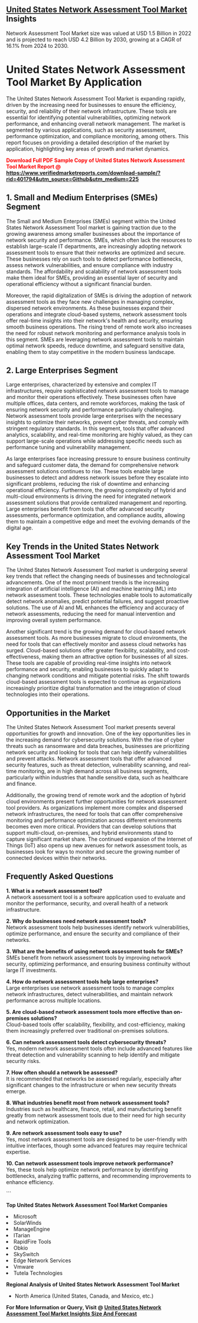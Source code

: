 <h2><a href="https://www.verifiedmarketreports.com/download-sample/?rid=401794&amp;utm_source=Github&amp;utm_medium=225" target="_blank">United States Network Assessment Tool Market</a> Insights</h2><p>Network Assessment Tool Market size was valued at USD 1.5 Billion in 2022 and is projected to reach USD 4.2 Billion by 2030, growing at a CAGR of 16.1% from 2024 to 2030.</p><p> <h1>United States Network Assessment Tool Market By Application</h1> <p>The United States Network Assessment Tool Market is expanding rapidly, driven by the increasing need for businesses to ensure the efficiency, security, and reliability of their network infrastructure. These tools are essential for identifying potential vulnerabilities, optimizing network performance, and enhancing overall network management. The market is segmented by various applications, such as security assessment, performance optimization, and compliance monitoring, among others. This report focuses on providing a detailed description of the market by application, highlighting key areas of growth and market dynamics. <strong><p><span class=""><span style="color: #ff0000;"><strong>Download Full PDF Sample Copy of United States Network Assessment Tool Market Report</strong> @ </span><a href="https://www.verifiedmarketreports.com/download-sample/?rid=401794&amp;utm_source=Github&amp;utm_medium=225" target="_blank">https://www.verifiedmarketreports.com/download-sample/?rid=401794&amp;utm_source=Github&amp;utm_medium=225</a></span></p></strong></p> <h2>1. Small and Medium Enterprises (SMEs) Segment</h2> <p>The Small and Medium Enterprises (SMEs) segment within the United States Network Assessment Tool market is gaining traction due to the growing awareness among smaller businesses about the importance of network security and performance. SMEs, which often lack the resources to establish large-scale IT departments, are increasingly adopting network assessment tools to ensure that their networks are optimized and secure. These businesses rely on such tools to detect performance bottlenecks, assess network vulnerabilities, and ensure compliance with industry standards. The affordability and scalability of network assessment tools make them ideal for SMEs, providing an essential layer of security and operational efficiency without a significant financial burden.</p> <p>Moreover, the rapid digitalization of SMEs is driving the adoption of network assessment tools as they face new challenges in managing complex, dispersed network environments. As these businesses expand their operations and integrate cloud-based systems, network assessment tools offer real-time insights into their network's health and security, ensuring smooth business operations. The rising trend of remote work also increases the need for robust network monitoring and performance analysis tools in this segment. SMEs are leveraging network assessment tools to maintain optimal network speeds, reduce downtime, and safeguard sensitive data, enabling them to stay competitive in the modern business landscape.</p> <h2>2. Large Enterprises Segment</h2> <p>Large enterprises, characterized by extensive and complex IT infrastructures, require sophisticated network assessment tools to manage and monitor their operations effectively. These businesses often have multiple offices, data centers, and remote workforces, making the task of ensuring network security and performance particularly challenging. Network assessment tools provide large enterprises with the necessary insights to optimize their networks, prevent cyber threats, and comply with stringent regulatory standards. In this segment, tools that offer advanced analytics, scalability, and real-time monitoring are highly valued, as they can support large-scale operations while addressing specific needs such as performance tuning and vulnerability management.</p> <p>As large enterprises face increasing pressure to ensure business continuity and safeguard customer data, the demand for comprehensive network assessment solutions continues to rise. These tools enable large businesses to detect and address network issues before they escalate into significant problems, reducing the risk of downtime and enhancing operational efficiency. Furthermore, the growing complexity of hybrid and multi-cloud environments is driving the need for integrated network assessment solutions that provide centralized management and reporting. Large enterprises benefit from tools that offer advanced security assessments, performance optimization, and compliance audits, allowing them to maintain a competitive edge and meet the evolving demands of the digital age.</p> <h2>Key Trends in the United States Network Assessment Tool Market</h2> <p>The United States Network Assessment Tool market is undergoing several key trends that reflect the changing needs of businesses and technological advancements. One of the most prominent trends is the increasing integration of artificial intelligence (AI) and machine learning (ML) into network assessment tools. These technologies enable tools to automatically detect network anomalies, predict potential failures, and suggest proactive solutions. The use of AI and ML enhances the efficiency and accuracy of network assessments, reducing the need for manual intervention and improving overall system performance.</p> <p>Another significant trend is the growing demand for cloud-based network assessment tools. As more businesses migrate to cloud environments, the need for tools that can effectively monitor and assess cloud networks has surged. Cloud-based solutions offer greater flexibility, scalability, and cost-effectiveness, making them an attractive option for businesses of all sizes. These tools are capable of providing real-time insights into network performance and security, enabling businesses to quickly adapt to changing network conditions and mitigate potential risks. The shift towards cloud-based assessment tools is expected to continue as organizations increasingly prioritize digital transformation and the integration of cloud technologies into their operations.</p> <h2>Opportunities in the Market</h2> <p>The United States Network Assessment Tool market presents several opportunities for growth and innovation. One of the key opportunities lies in the increasing demand for cybersecurity solutions. With the rise of cyber threats such as ransomware and data breaches, businesses are prioritizing network security and looking for tools that can help identify vulnerabilities and prevent attacks. Network assessment tools that offer advanced security features, such as threat detection, vulnerability scanning, and real-time monitoring, are in high demand across all business segments, particularly within industries that handle sensitive data, such as healthcare and finance.</p> <p>Additionally, the growing trend of remote work and the adoption of hybrid cloud environments present further opportunities for network assessment tool providers. As organizations implement more complex and dispersed network infrastructures, the need for tools that can offer comprehensive monitoring and performance optimization across different environments becomes even more critical. Providers that can develop solutions that support multi-cloud, on-premises, and hybrid environments stand to capture significant market share. The continued expansion of the Internet of Things (IoT) also opens up new avenues for network assessment tools, as businesses look for ways to monitor and secure the growing number of connected devices within their networks.</p> <h2>Frequently Asked Questions</h2> <p><strong>1. What is a network assessment tool?</strong><br> A network assessment tool is a software application used to evaluate and monitor the performance, security, and overall health of a network infrastructure.</p> <p><strong>2. Why do businesses need network assessment tools?</strong><br> Network assessment tools help businesses identify network vulnerabilities, optimize performance, and ensure the security and compliance of their networks.</p> <p><strong>3. What are the benefits of using network assessment tools for SMEs?</strong><br> SMEs benefit from network assessment tools by improving network security, optimizing performance, and ensuring business continuity without large IT investments.</p> <p><strong>4. How do network assessment tools help large enterprises?</strong><br> Large enterprises use network assessment tools to manage complex network infrastructures, detect vulnerabilities, and maintain network performance across multiple locations.</p> <p><strong>5. Are cloud-based network assessment tools more effective than on-premises solutions?</strong><br> Cloud-based tools offer scalability, flexibility, and cost-efficiency, making them increasingly preferred over traditional on-premises solutions.</p> <p><strong>6. Can network assessment tools detect cybersecurity threats?</strong><br> Yes, modern network assessment tools often include advanced features like threat detection and vulnerability scanning to help identify and mitigate security risks.</p> <p><strong>7. How often should a network be assessed?</strong><br> It is recommended that networks be assessed regularly, especially after significant changes to the infrastructure or when new security threats emerge.</p> <p><strong>8. What industries benefit most from network assessment tools?</strong><br> Industries such as healthcare, finance, retail, and manufacturing benefit greatly from network assessment tools due to their need for high security and network optimization.</p> <p><strong>9. Are network assessment tools easy to use?</strong><br> Yes, most network assessment tools are designed to be user-friendly with intuitive interfaces, though some advanced features may require technical expertise.</p> <p><strong>10. Can network assessment tools improve network performance?</strong><br> Yes, these tools help optimize network performance by identifying bottlenecks, analyzing traffic patterns, and recommending improvements to enhance efficiency.</p> ```</p><p><strong>Top United States Network Assessment Tool Market Companies</strong></p><div data-test-id=""><p><li>Microsoft</li><li> SolarWinds</li><li> ManageEngine</li><li> ITarian</li><li> RapidFire Tools</li><li> Obkio</li><li> SkySwitch</li><li> Edge Network Services</li><li> Vmware</li><li> Tutela Technologies</li></p><div><strong>Regional Analysis of&nbsp;United States Network Assessment Tool Market</strong></div><ul><li dir="ltr"><p dir="ltr">North America&nbsp;(United States, Canada, and Mexico, etc.)</p></li></ul><p><strong>For More Information or Query, Visit @&nbsp;</strong><strong><a href="https://www.verifiedmarketreports.com/product/network-assessment-tool-market/?utm_source=Github&amp;utm_medium=225" target="_blank">United States Network Assessment Tool Market Insights Size And Forecast</a></strong></p></div>
